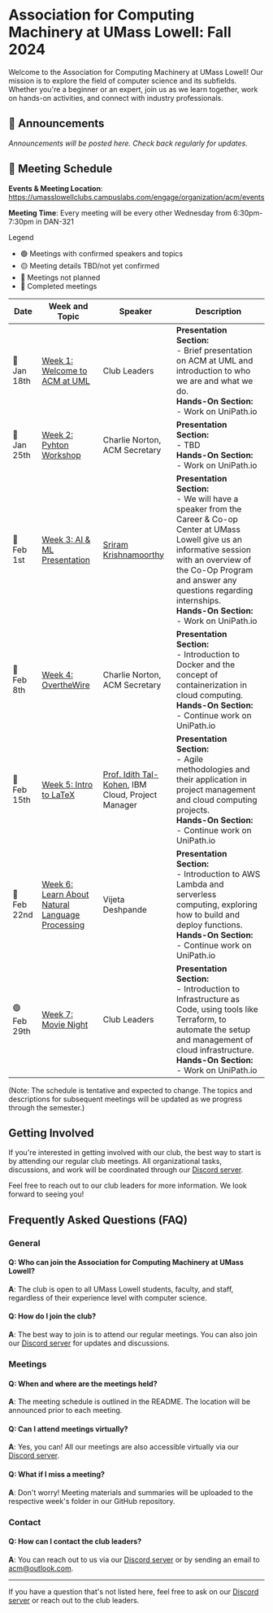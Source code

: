# Association for Computing Machinery at UMass Lowell: Fall 2024

Welcome to the Association for Computing Machinery at UMass Lowell! Our mission is to explore the field of computer science and its subfields. Whether you're a beginner or an expert, join us as we learn together, work on hands-on activities, and connect with industry professionals.

## :loudspeaker: Announcements 

*Announcements will be posted here. Check back regularly for updates.*

## :calendar: Meeting Schedule

**Events & Meeting Location**: https://umasslowellclubs.campuslabs.com/engage/organization/acm/events

**Meeting Time**: Every meeting will be every other Wednesday from 6:30pm-7:30pm in DAN-321


Legend
- 🟢 Meetings with confirmed speakers and topics
- 🟡 Meeting details TBD/not yet confirmed
- 🔴 Meetings not planned
- 🔵 Completed meetings

| Date        | Week and Topic                | Speaker      | Description  |
|-------------|-------------------------------|--------------|--------------|
| 🔵 Jan 18th   | [Week 1: Welcome to ACM at UML]()   | Club Leaders          | **Presentation Section:**<br>- Brief presentation on ACM at UML and introduction to who we are and what we do.<br>**Hands-On Section:**<br>- Work on UniPath.io |
| 🔵 Jan 25th   | [Week 2: Pyhton Workshop]()   | Charlie Norton, ACM Secretary          | **Presentation Section:**<br>- TBD<br>**Hands-On Section:**<br>- Work on UniPath.io |
| 🔵 Feb 1st    | [Week 3: AI & ML Presentation](./Week%203)   | [Sriram Krishnamoorthy]()          | **Presentation Section:**<br>- We will have a speaker from the Career & Co-op Center at UMass Lowell give us an informative session with an overview of the Co-Op Program and answer any questions regarding internships.<br>**Hands-On Section:**<br>- Work on UniPath.io |
| 🔵 Feb 8th    | [Week 4: OvertheWire](./Week%204)   | Charlie Norton, ACM Secretary          | **Presentation Section:**<br>- Introduction to Docker and the concept of containerization in cloud computing.<br>**Hands-On Section:**<br>- Continue work on UniPath.io |
| 🔵 Feb 15th   | [Week 5: Intro to LaTeX](./Week%205)   | [Prof. Idith Tal-Kohen](https://www.linkedin.com/in/idith), IBM Cloud, Project Manager          | **Presentation Section:**<br>- Agile methodologies and their application in project management and cloud computing projects.<br>**Hands-On Section:**<br>- Continue work on UniPath.io |
| 🔵 Feb 22nd   | [Week 6: Learn About Natural Language Processing](./Week%206)   | Vijeta Deshpande        | **Presentation Section:**<br>- Introduction to AWS Lambda and serverless computing, exploring how to build and deploy functions.<br>**Hands-On Section:**<br>- Continue work on UniPath.io |
| 🟢 Feb 29th   | [Week 7: Movie Night](./Week%207)   | Club Leaders         | **Presentation Section:**<br>- Introduction to Infrastructure as Code, using tools like Terraform, to automate the setup and management of cloud infrastructure.<br>**Hands-On Section:**<br>- Work on UniPath.io |


(Note: The schedule is tentative and expected to change. The topics and descriptions for subsequent meetings will be updated as we progress through the semester.)


## Getting Involved

If you're interested in getting involved with our club, the best way to start is by attending our regular club meetings. All organizational tasks, discussions, and work will be coordinated through our [Discord server](https://discord.gg/rN7YZQuKTq).

Feel free to reach out to our club leaders for more information. We look forward to seeing you!

## Frequently Asked Questions (FAQ)

### General

#### Q: Who can join the Association for Computing Machinery at UMass Lowell?
**A**: The club is open to all UMass Lowell students, faculty, and staff, regardless of their experience level with computer science.

#### Q: How do I join the club?
**A**: The best way to join is to attend our regular meetings. You can also join our [Discord server](https://discord.gg/rN7YZQuKTq) for updates and discussions.

### Meetings

#### Q: When and where are the meetings held?
**A**: The meeting schedule is outlined in the README. The location will be announced prior to each meeting.

#### Q: Can I attend meetings virtually?
**A**: Yes, you can! All our meetings are also accessible virtually via our [Discord server](https://discord.gg/rN7YZQuKTq).

#### Q: What if I miss a meeting?
**A**: Don't worry! Meeting materials and summaries will be uploaded to the respective week's folder in our GitHub repository.

### Contact

#### Q: How can I contact the club leaders?
**A**: You can reach out to us via our [Discord server](https://discord.gg/rN7YZQuKTq) or by sending an email to [acm@outlook.com](mailto:acm@outlook.com).

---

If you have a question that's not listed here, feel free to ask on our [Discord server](https://discord.gg/rN7YZQuKTq) or reach out to the club leaders.
